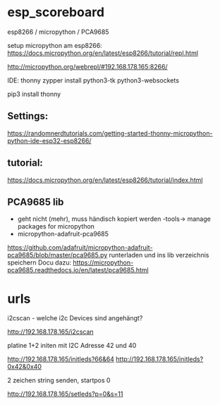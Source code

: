 # esp_scoreboard
esp8266 / micropython / PCA9685

setup micropython am esp8266:
https://docs.micropython.org/en/latest/esp8266/tutorial/repl.html


http://micropython.org/webrepl/#192.168.178.165:8266/

IDE: thonny
zypper install python3-tk python3-websockets

pip3 install thonny

## Settings:
https://randomnerdtutorials.com/getting-started-thonny-micropython-python-ide-esp32-esp8266/

## tutorial:
https://docs.micropython.org/en/latest/esp8266/tutorial/index.html

## PCA9685 lib
- geht nicht (mehr), muss händisch kopiert werden
-tools-> manage packages for micropython
- micropython-adafruit-pca9685 

https://github.com/adafruit/micropython-adafruit-pca9685/blob/master/pca9685.py
runterladen und ins lib verzeichnis speichern
Docu dazu: https://micropython-pca9685.readthedocs.io/en/latest/pca9685.html

# urls

i2cscan - welche i2c Devices sind angehängt?

http://192.168.178.165/i2cscan

platine 1+2 initen mit I2C Adresse 42 und 40

http://192.168.178.165/initleds?66&64
http://192.168.178.165/initleds?0x42&0x40

2 zeichen string senden, startpos 0

http://192.168.178.165/setleds?p=0&s=11


